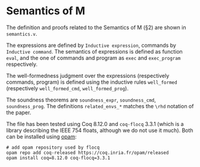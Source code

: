 # Semantics of M

The definition and proofs related to the Semantics of M (§2) are shown in `semantics.v`.

The expressions are defined by `Inductive expression`, commands by `Inductive command`.
The semantics of expressions is defined as function `eval`, and the one of commands and program as `exec` and `exec_program` respectively.

The well-formedness judgment over the expressions (respectively commands, program) is defined using the inductive rules `well_formed` (respectively `well_formed_cmd`, `well_formed_prog`).

The soundness theorems are `soundness_expr`, `soundness_cmd`, `soundness_prog`. The definitions `related_envs_*` matches the `\rhd` notation of the paper.

The file has been tested using Coq 8.12.0 and `coq-flocq` 3.3.1 (which is a library describing the IEEE 754 floats, although we do not use it much). Both can be installed using [opam](https://opam.ocaml.org/):
```shell
# add opam repository used by flocq
opam repo add coq-released https://coq.inria.fr/opam/released
opam install coq=8.12.0 coq-flocq=3.3.1
```
